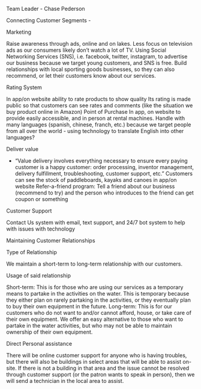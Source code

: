 Team Leader - Chase Pederson
 
Connecting Customer Segments -

Marketing 

Raise awareness through ads, online and on lakes.
Less focus on television ads as our consumers likely don’t watch a lot of TV.
Using Social Networking Services (SNS), i.e. facebook, twitter, instagram, to advertise our business because we target young customers, and SNS is free.
Build relationships with local sporting goods businesses, so they can also recommend, or let their customers know about our services.

Rating System

In app/on website ability to rate products to show quality
Its rating is made public so that customers can see rates and comments (like the situation we buy product online in Amazon) 
Point of Purchase
In app, on website to provide easily accessible, and in person at rental machines.
 Handle with many languages (spanish, chinese, franch, etc.) because we target people from all over the world - using technology to translate English into other languages?
 
Deliver value

- “Value delivery involves everything necessary to ensure every paying customer is a happy customer: order processing, inventor management, delivery fulfillment, troubleshooting, customer support, etc.” 
Customers can see the stock of paddleboards, kayaks and canoes in app/on website
Refer-a-friend program: Tell a friend about our business (recommend to try) and the person who introduces to the friend can get coupon or something

Customer Support

 Contact Us system with email, text support, and 24/7 bot system to help with issues with technology
 
 
Maintaining Customer Relationships

Type of Relationship

We maintain a short-term to long-term relationship with our customers.

Usage of said relationship

Short-term: This is for those who are using our services as a temporary means to partake in the activities on the water. This is temporary because they either plan on rarely partaking in the activities, or they eventually plan to buy their own equipment in the future.
Long-term: This is for our customers who do not want to and/or cannot afford, house, or take care of their own equipment. We offer an easy alternative to those who want to partake in the water activities, but who may not be able to maintain ownership of their own equipment.

Direct Personal assistance

There will be online customer support for anyone who is having troubles, but there will also be buildings in select areas that will be able to assist on-site. If there is not a building in that area and the issue cannot be resolved through customer support (or the patron wants to speak in person), then we will send a technician in the local area to assist.
